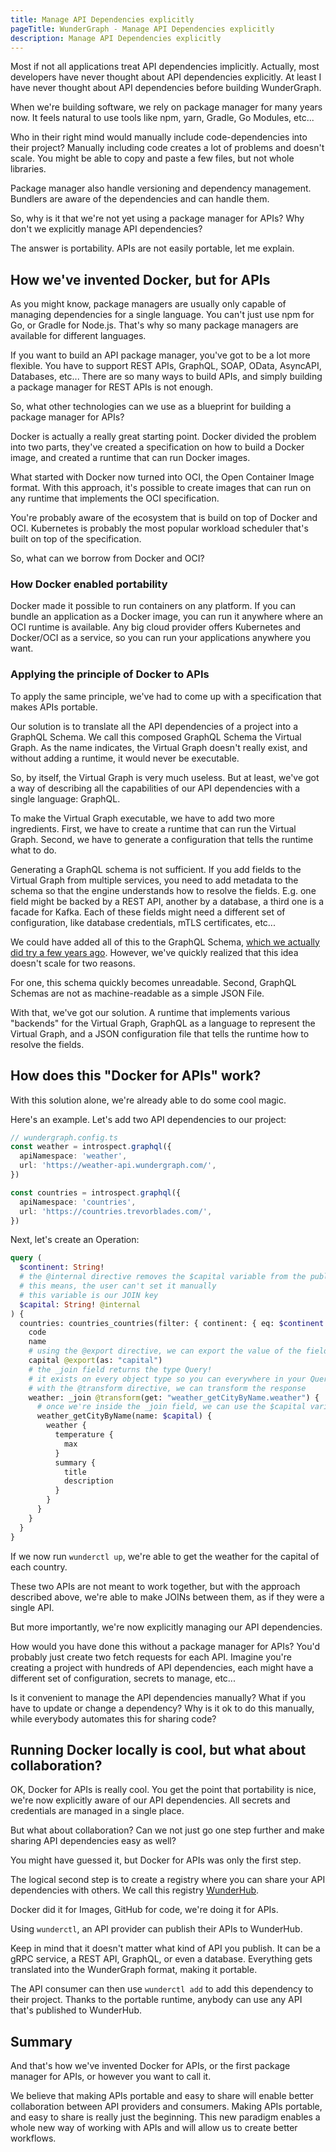 ```yaml
---
title: Manage API Dependencies explicitly
pageTitle: WunderGraph - Manage API Dependencies explicitly
description: Manage API Dependencies explicitly
---
```


Most if not all applications treat API dependencies implicitly.
Actually, most developers have never thought about API dependencies explicitly.
At least I have never thought about API dependencies before building WunderGraph.

When we're building software, we rely on package manager for many years now.
It feels natural to use tools like npm, yarn, Gradle, Go Modules, etc...

Who in their right mind would manually include code-dependencies into their project?
Manually including code creates a lot of problems and doesn't scale.
You might be able to copy and paste a few files,
but not whole libraries.

Package manager also handle versioning and dependency management.
Bundlers are aware of the dependencies and can handle them.

So, why is it that we're not yet using a package manager for APIs?
Why don't we explicitly manage API dependencies?

The answer is portability.
APIs are not easily portable, let me explain.

## How we've invented Docker, but for APIs

As you might know, package managers are usually only capable of managing dependencies for a single language.
You can't just use npm for Go, or Gradle for Node.js.
That's why so many package managers are available for different languages.

If you want to build an API package manager,
you've got to be a lot more flexible.
You have to support REST APIs, GraphQL, SOAP, OData, AsyncAPI, Databases, etc...
There are so many ways to build APIs,
and simply building a package manager for REST APIs is not enough.

So, what other technologies can we use as a blueprint for building a package manager for APIs?

Docker is actually a really great starting point.
Docker divided the problem into two parts,
they've created a specification on how to build a Docker image,
and created a runtime that can run Docker images.

What started with Docker now turned into OCI, the Open Container Image format.
With this approach, it's possible to create images that can run on any runtime that implements the OCI specification.

You're probably aware of the ecosystem that is build on top of Docker and OCI.
Kubernetes is probably the most popular workload scheduler that's built on top of the specification.

So, what can we borrow from Docker and OCI?

### How Docker enabled portability

Docker made it possible to run containers on any platform.
If you can bundle an application as a Docker image,
you can run it anywhere where an OCI runtime is available.
Any big cloud provider offers Kubernetes and Docker/OCI as a service,
so you can run your applications anywhere you want.

### Applying the principle of Docker to APIs

To apply the same principle,
we've had to come up with a specification that makes APIs portable.

Our solution is to translate all the API dependencies of a project into a GraphQL Schema.
We call this composed GraphQL Schema the Virtual Graph.
As the name indicates, the Virtual Graph doesn't really exist,
and without adding a runtime, it would never be executable.

So, by itself, the Virtual Graph is very much useless.
But at least, we've got a way of describing all the capabilities of our API dependencies with a single language: GraphQL.

To make the Virtual Graph executable,
we have to add two more ingredients.
First, we have to create a runtime that can run the Virtual Graph.
Second, we have to generate a configuration that tells the runtime what to do.

Generating a GraphQL schema is not sufficient.
If you add fields to the Virtual Graph from multiple services,
you need to add metadata to the schema so that the engine understands how to resolve the fields.
E.g. one field might be backed by a REST API, another by a database,
a third one is a facade for Kafka.
Each of these fields might need a different set of configuration,
like database credentials, mTLS certificates, etc...

We could have added all of this to the GraphQL Schema,
[which we actually did try a few years ago](https://github.com/jensneuse/graphql-gateway/blob/master/schema.graphql).
However, we've quickly realized that this idea doesn't scale for two reasons.

For one, this schema quickly becomes unreadable.
Second, GraphQL Schemas are not as machine-readable as a simple JSON File.

With that, we've got our solution.
A runtime that implements various "backends" for the Virtual Graph,
GraphQL as a language to represent the Virtual Graph,
and a JSON configuration file that tells the runtime how to resolve the fields.

## How does this "Docker for APIs" work?

With this solution alone,
we're already able to do some cool magic.

Here's an example. Let's add two API dependencies to our project:

```typescript
// wundergraph.config.ts
const weather = introspect.graphql({
  apiNamespace: 'weather',
  url: 'https://weather-api.wundergraph.com/',
})

const countries = introspect.graphql({
  apiNamespace: 'countries',
  url: 'https://countries.trevorblades.com/',
})
```

Next, let's create an Operation:

```graphql
query (
  $continent: String!
  # the @internal directive removes the $capital variable from the public API
  # this means, the user can't set it manually
  # this variable is our JOIN key
  $capital: String! @internal
) {
  countries: countries_countries(filter: { continent: { eq: $continent } }) {
    code
    name
    # using the @export directive, we can export the value of the field `capital` into the JOIN key ($capital)
    capital @export(as: "capital")
    # the _join field returns the type Query!
    # it exists on every object type so you can everywhere in your Query documents
    # with the @transform directive, we can transform the response
    weather: _join @transform(get: "weather_getCityByName.weather") {
      # once we're inside the _join field, we can use the $capital variable to join the weather API
      weather_getCityByName(name: $capital) {
        weather {
          temperature {
            max
          }
          summary {
            title
            description
          }
        }
      }
    }
  }
}
```

If we now run `wunderctl up`,
we're able to get the weather for the capital of each country.

These two APIs are not meant to work together,
but with the approach described above,
we're able to make JOINs between them,
as if they were a single API.

But more importantly,
we're now explicitly managing our API dependencies.

How would you have done this without a package manager for APIs?
You'd probably just create two fetch requests for each API.
Imagine you're creating a project with hundreds of API dependencies,
each might have a different set of configuration,
secrets to manage, etc...

Is it convenient to manage the API dependencies manually?
What if you have to update or change a dependency?
Why is it ok to do this manually, while everybody automates this for sharing code?

## Running Docker locally is cool, but what about collaboration?

OK, Docker for APIs is really cool.
You get the point that portability is nice,
we're now explicitly aware of our API dependencies.
All secrets and credentials are managed in a single place.

But what about collaboration? Can we not just go one step further and make sharing API dependencies easy as well?

You might have guessed it,
but Docker for APIs was only the first step.

The logical second step is to create a registry where you can share your API dependencies with others.
We call this registry [WunderHub](https://hub.wundergraph.com/).

Docker did it for Images,
GitHub for code,
we're doing it for APIs.

Using `wunderctl`, an API provider can publish their APIs to WunderHub.

Keep in mind that it doesn't matter what kind of API you publish.
It can be a gRPC service, a REST API, GraphQL, or even a database.
Everything gets translated into the WunderGraph format, making it portable.

The API consumer can then use `wunderctl add` to add this dependency to their project.
Thanks to the portable runtime,
anybody can use any API that's published to WunderHub.

## Summary

And that's how we've invented Docker for APIs,
or the first package manager for APIs,
or however you want to call it.

We believe that making APIs portable and easy to share will enable better collaboration between API providers and consumers.
Making APIs portable, and easy to share is really just the beginning.
This new paradigm enables a whole new way of working with APIs and will allow us to create better workflows.
